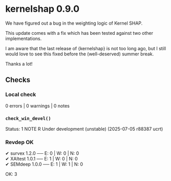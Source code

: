 # kernelshap 0.9.0

We have figured out a bug in the weighting logic of Kernel SHAP.

This update comes with a fix which has been tested against two other implementations.

I am aware that the last release of {kernelshap} is not too long ago, but I still would love to see
this fixed before the (well-deserved) summer break.

Thanks a lot!

## Checks

### Local check

0 errors | 0 warnings | 0 notes
  
### `check_win_devel()`

Status: 1 NOTE
R Under development (unstable) (2025-07-05 r88387 ucrt)

### Revdep OK

✔ survex 1.2.0                           ── E: 0     | W: 0     | N: 0        
✔ XAItest 1.0.1                          ── E: 1     | W: 0     | N: 0        
✔ SEMdeep 1.0.0                          ── E: 1     | W: 1     | N: 0  

OK: 3     

